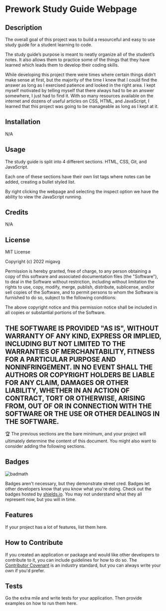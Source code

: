 # Prework Study Guide Webpage

## Description

The overall goal of this project was to build a resourceful and easy to use study guide for a student learning to code.

The study guide’s purpose is meant to neatly organize all of the student’s notes. It also allows them to practice some of the things that they have learned which leads them to develop their coding skills.

While developing this project there were times where certain things didn’t make sense at first, but the majority of the time I knew that I could find the answer as long as I exercised patience and looked in the right area. I kept myself motivated by telling myself that there always had to be an answer somewhere, I just had to find it. With so many resources available on the internet and dozens of useful articles on CSS, HTML, and JavaScript, I learned that this project was going to be manageable as long as I kept at it.


## Installation

N/A

## Usage

The study guide is split into 4 different sections. HTML, CSS, Git, and JavaScript.

Each one of these sections have their own list tags where notes can be added, creating a bullet styled list.

By right clicking the webpage and selecting the inspect option we have the ability to view the JavaScript running.


## Credits

N/A

## License

MIT License

Copyright (c) 2022 migavg

Permission is hereby granted, free of charge, to any person obtaining a copy
of this software and associated documentation files (the "Software"), to deal
in the Software without restriction, including without limitation the rights
to use, copy, modify, merge, publish, distribute, sublicense, and/or sell
copies of the Software, and to permit persons to whom the Software is
furnished to do so, subject to the following conditions:

The above copyright notice and this permission notice shall be included in all
copies or substantial portions of the Software.

THE SOFTWARE IS PROVIDED "AS IS", WITHOUT WARRANTY OF ANY KIND, EXPRESS OR
IMPLIED, INCLUDING BUT NOT LIMITED TO THE WARRANTIES OF MERCHANTABILITY,
FITNESS FOR A PARTICULAR PURPOSE AND NONINFRINGEMENT. IN NO EVENT SHALL THE
AUTHORS OR COPYRIGHT HOLDERS BE LIABLE FOR ANY CLAIM, DAMAGES OR OTHER
LIABILITY, WHETHER IN AN ACTION OF CONTRACT, TORT OR OTHERWISE, ARISING FROM,
OUT OF OR IN CONNECTION WITH THE SOFTWARE OR THE USE OR OTHER DEALINGS IN THE
SOFTWARE.
---

🏆 The previous sections are the bare minimum, and your project will ultimately determine the content of this document. You might also want to consider adding the following sections.

## Badges

![badmath](https://img.shields.io/github/languages/top/nielsenjared/badmath)

Badges aren't necessary, but they demonstrate street cred. Badges let other developers know that you know what you're doing. Check out the badges hosted by [shields.io](https://shields.io/). You may not understand what they all represent now, but you will in time.

## Features

If your project has a lot of features, list them here.

## How to Contribute

If you created an application or package and would like other developers to contribute to it, you can include guidelines for how to do so. The [Contributor Covenant](https://www.contributor-covenant.org/) is an industry standard, but you can always write your own if you'd prefer.

## Tests

Go the extra mile and write tests for your application. Then provide examples on how to run them here.